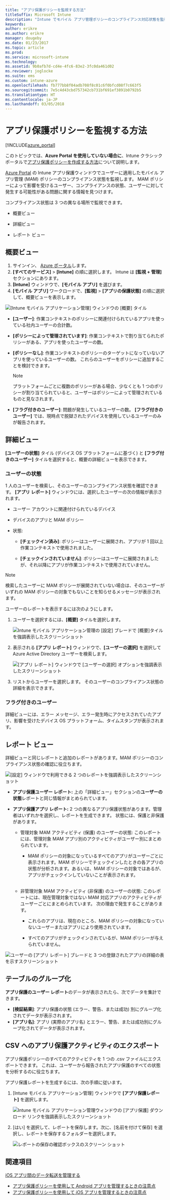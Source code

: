 ```yaml
---
title: "アプリ保護ポリシーを監視する方法"
titleSuffix: Microsoft Intune
description: "Intune でモバイル アプリ管理ポリシーのコンプライアンス対応状態を監視します。"
keywords: 
author: erikre
ms.author: erikre
manager: dougeby
ms.date: 01/23/2017
ms.topic: article
ms.prod: 
ms.service: microsoft-intune
ms.technology: 
ms.assetid: 9b0afb7d-cd4e-4fc6-83e2-3fc0da461d02
ms.reviewer: joglocke
ms.suite: ems
ms.custom: intune-azure
ms.openlocfilehash: fb777bb8f04adb708f8c01c6f0bfcd08f7c663f5
ms.sourcegitcommit: 7e5c4d43cbd757342cb731bf691ef3891b0792b5
ms.translationtype: HT
ms.contentlocale: ja-JP
ms.lasthandoff: 03/05/2018
---
```

# <a name="how-to-monitor-app-protection-policies"></a>アプリ保護ポリシーを監視する方法
[!INCLUDE[azure_portal](./includes/azure_portal.md)]

このトピックでは、**Azure Portal を使用していない場合に**、Intune クラシック ポータルで[アプリ保護ポリシーを作成する方法](https://docs.microsoft.com/intune-classic/deploy-use/create-and-deploy-mobile-app-management-policies-with-microsoft-intune)について説明します。


[Azure Portal](https://portal.azure.com) の Intune アプリ保護ウィンドウでユーザーに適用したモバイル アプリ管理 (MAM) ポリシーのコンプライアンス状態を監視します。 MAM ポリシーによって影響を受けるユーザー、コンプライアンスの状態、ユーザーに対して発生する可能性がある問題に関する情報を見つけます。

コンプライアンス状態は 3 つの異なる場所で監視できます。

-   概要ビュー

-   詳細ビュー

-   レポート ビュー

## <a name="summary-view"></a>概要ビュー

1. サインイン、 [Azure ポータル](https://portal.azure.com)します。
2. **[すべてのサービス]** > **[Intune]** の順に選択します。 Intune は **[監視 + 管理]** セクションにあります。
3. **[Intune]** ウィンドウで、**[モバイル アプリ]** を選びます。
4. **[モバイル アプリ]** ワークロードで、**[監視]** > **[アプリの保護状態]** の順に選択して、概要ビューを表示します。

![[Intune モバイル アプリケーション管理] ウィンドウの [概要] タイル](./media/app-protection-user-status-summary.png)

-   **[ユーザー]**: 作業コンテキストのポリシーに関連付けられているアプリを使っている社内ユーザーの合計数。

-   **[ポリシーによって管理されています]**: 作業コンテキストで割り当てられたポリシーがある、アプリを使ったユーザーの数。

-   **[ポリシーなし]**: 作業コンテキストのポリシーのターゲットになっていないアプリを使っているユーザーの数。 これらのユーザーをポリシーに追加することを検討できます。
    > [!NOTE]
    > プラットフォームごとに複数のポリシーがある場合、少なくとも 1 つのポリシーが割り当てられていると、ユーザーはポリシーによって管理されているものと見なされます。

- **[フラグ付きのユーザー]**: 問題が発生しているユーザーの数。 **[フラグ付きのユーザー]** では、現時点で脱獄されたデバイスを使用しているユーザーのみが報告されます。


## <a name="detailed-view"></a>詳細ビュー
**[ユーザーの状態]** タイル (デバイス OS プラットフォームに基づく) と **[フラグ付きのユーザー]** タイルを選択すると、概要の詳細ビューを表示できます。

### <a name="user-status"></a>ユーザーの状態
1 人のユーザーを検索し、そのユーザーのコンプライアンス状態を確認できます。 **[アプリ レポート]** ウィンドウには、選択したユーザーの次の情報が表示されます。
- ユーザー アカウントに関連付けられているデバイス

- デバイスのアプリと MAM ポリシー

- 状態:

  - **[チェックイン済み]**: ポリシーはユーザーに展開され、アプリが 1 回以上作業コンテキストで使用されました。

  - **[チェックインされていません]**: ポリシーはユーザーに展開されましたが、それ以降にアプリが作業コンテキストで使用されていません。

>[!NOTE]
> 検索したユーザーに MAM ポリシーが展開されていない場合は、そのユーザーがいずれの MAM ポリシーの対象でもないことを知らせるメッセージが表示されます。

ユーザーのレポートを表示するには次のようにします。

1.  ユーザーを選択するには、**[概要]** タイルを選択します。

    ![Intune モバイル アプリケーション管理の [設定] ブレードで [概要]タイルを強調表示したスクリーンショット](./media/MAM-reporting-6.png)

2. 表示される **[アプリ レポート]** ウィンドウで、**[ユーザーの選択]** を選択して Azure Active Directory ユーザーを検索します。

    ![[アプリ レポート] ウィンドウで [ユーザーの選択] オプションを強調表示したスクリーンショット](./media/MAM-reporting-2.png)

3. リストからユーザーを選択します。 そのユーザーのコンプライアンス状態の詳細を表示できます。

### <a name="flagged-users"></a>フラグ付きのユーザー
詳細ビューには、エラー メッセージ、エラー発生時にアクセスされていたアプリ、影響を受けたデバイス OS プラットフォーム、タイムスタンプが表示されます。

## <a name="reporting-view"></a>レポート ビュー

詳細ビューと同じレポートと追加のレポートがあります。MAM ポリシーのコンプライアンス状態の確認に役立ちます。

![[設定] ウィンドウで利用できる 2 つのレポートを強調表示したスクリーンショット](./media/MAM-reporting-7.png)

-   **アプリ保護ユーザー レポート:** 上の「詳細ビュー」セクションの**ユーザーの状態**レポートと同じ情報がまとめられています。

-   **アプリ保護アプリ レポート:** 2 つの異なるアプリ保護状態があります。管理者はいずれかを選択し、レポートを生成できます。 状態には、保護と非保護があります。

    -   管理対象 MAM アクティビティ (保護) のユーザーの状態: このレポートには、管理対象 MAM アプリ別のアクティビティがユーザー別にまとめられています。

        -   MAM ポリシーの対象になっているすべてのアプリがユーザーごとに表示されます。MAM ポリシーでチェックインしたときの各アプリの状態が分析されます。あるいは、MAM ポリシーの対象ではあるが、アプリがチェックインしていないことが表示されます。
<br></br>
    -   非管理対象 MAM アクティビティ (非保護) のユーザーの状態: このレポートには、現在管理対象ではない MAM 対応アプリのアクティビティがユーザーごとにまとめられています。 次の理由で発生することがあります。

        -   これらのアプリは、現在のところ、MAM ポリシーの対象になっていないユーザーまたはアプリにより使用されています。

        -   すべてのアプリがチェックインされているが、MAM ポリシーが与えられていません。

![ユーザーの [アプリ レポート] ブレードと 3 つの登録されたアプリの詳細の表を示すスクリーンショット](./media/MAM-reporting-4.png)

## <a name="table-grouping"></a>テーブルのグループ化

**アプリ保護のユーザー レポート**のデータが表示されたら、次でデータを集計できます。

- **[検証結果]**: アプリ保護の状態 (エラー、警告、または成功) 別にグループ化されてデータが表示されます。
- **[アプリ名]**: アプリ (実際のアプリ名) とエラー、警告、または成功別にグループ化されてデータが表示されます。

## <a name="export-app-protection-activities-to-csv"></a>CSV へのアプリ保護アクティビティのエクスポート

アプリ保護ポリシーのすべてのアクティビティを 1 つの .csv ファイルにエクスポートできます。 これは、ユーザーから報告されたアプリ保護のすべての状態を分析するのに役立ちます。

アプリ保護レポートを生成するには、次の手順に従います。

1. [Intune モバイル アプリケーション管理] ウィンドウで **[アプリ保護レポート]** を選択します。

    ![Intune モバイル アプリケーション管理ウィンドウの [アプリ保護] ダウンロード リンクを強調表示したスクリーンショット](./media/app-protection-report-csv-2.png)

2. [はい] を選択して、レポートを保存します。次に、[名前を付けて保存] を選択し、レポートを保存するフォルダーを選択します。

    ![レポートの保存の確認ボックスのスクリーン ショット](./media/app-protection-report-csv-1.png)

## <a name="see-also"></a>関連項目
[iOS アプリ間のデータ転送を管理する](data-transfer-between-apps-manage-ios.md)

* [アプリ保護ポリシーを使用して Android アプリを管理するときの注意点](app-protection-enabled-apps-android.md)
* [アプリ保護ポリシーを使用して iOS アプリを管理するときの注意点](app-protection-enabled-apps-ios.md)
